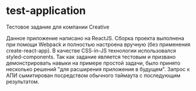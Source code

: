 # test-application
Тестовое задание для компании Creative

Данное приложение написано на ReactJS. Сборка проекта выполнена при помощи Webpack и полностью настроена вручную (без применения create-react-app).
В качестве CSS-in-JS технологии использовался styled-components. 
Так как задание является тестовым и призвано демонстрировать навыки на примере простой задачи, было принято несколько решений "для расширения приложения в будущем".
Запрос к АПИ сымитирован посредством обычного таймаута с последующим результатом.